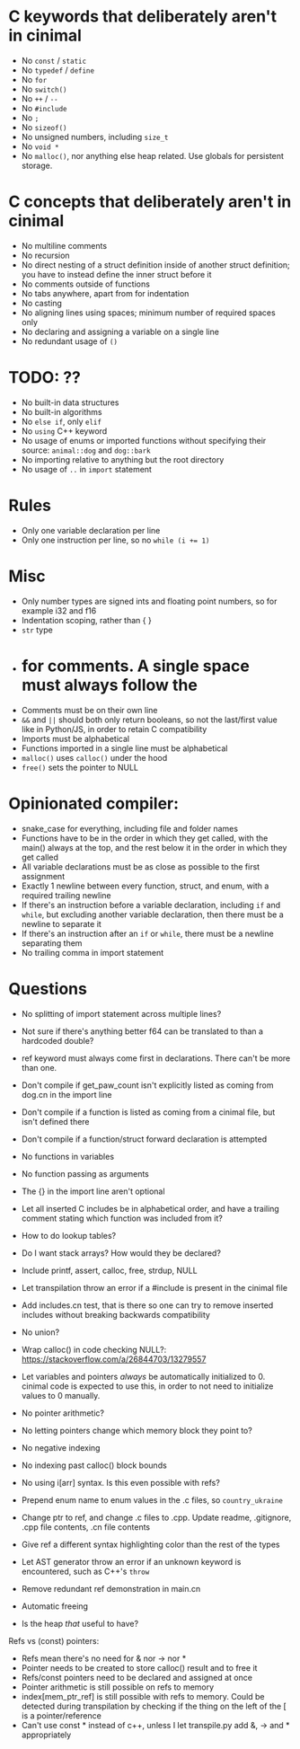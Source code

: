 # C keywords that deliberately aren't in cinimal
- No `const` / `static`
- No `typedef` / `define`
- No `for`
- No `switch()`
- No `++` / `--`
- No `#include`
- No `;`
- No `sizeof()`
- No unsigned numbers, including `size_t`
- No `void *`
- No `malloc()`, nor anything else heap related. Use globals for persistent storage.

# C concepts that deliberately aren't in cinimal
- No multiline comments
- No recursion
- No direct nesting of a struct definition inside of another struct definition; you have to instead define the inner struct before it
- No comments outside of functions
- No tabs anywhere, apart from for indentation
- No casting
- No aligning lines using spaces; minimum number of required spaces only
- No declaring and assigning a variable on a single line
- No redundant usage of `()`

# TODO: ??
- No built-in data structures
- No built-in algorithms
- No `else if`, only `elif`
- No `using` C++ keyword
- No usage of enums or imported functions without specifying their source: `animal::dog` and `dog::bark`
- No importing relative to anything but the root directory
- No usage of `..` in `import` statement

# Rules
- Only one variable declaration per line
- Only one instruction per line, so no `while (i += 1)`

# Misc
- Only number types are signed ints and floating point numbers, so for example i32 and f16
- Indentation scoping, rather than { }
- `str` type
- # for comments. A single space must always follow the #
- Comments must be on their own line
- `&&` and `||` should both only return booleans, so not the last/first value like in Python/JS, in order to retain C compatibility
- Imports must be alphabetical
- Functions imported in a single line must be alphabetical
- `malloc()` uses `calloc()` under the hood
- `free()` sets the pointer to NULL

# Opinionated compiler:
- snake_case for everything, including file and folder names
- Functions have to be in the order in which they get called, with the main() always at the top, and the rest below it in the order in which they get called
- All variable declarations must be as close as possible to the first assignment
- Exactly 1 newline between every function, struct, and enum, with a required trailing newline
- If there's an instruction before a variable declaration, including `if` and `while`, but excluding another variable declaration, then there must be a newline to separate it
- If there's an instruction after an `if` or `while`, there must be a newline separating them
- No trailing comma in import statement

# Questions
- No splitting of import statement across multiple lines?
- Not sure if there's anything better f64 can be translated to than a hardcoded double?



- ref keyword must always come first in declarations. There can't be more than one.
- Don't compile if get_paw_count isn't explicitly listed as coming from dog.cn in the import line
- Don't compile if a function is listed as coming from a cinimal file, but isn't defined there
- Don't compile if a function/struct forward declaration is attempted
- No functions in variables
- No function passing as arguments
- The {} in the import line aren't optional
- Let all inserted C includes be in alphabetical order, and have a trailing comment stating which function was included from it?
- How to do lookup tables?
- Do I want stack arrays? How would they be declared?
- Include printf, assert, calloc, free, strdup, NULL
- Let transpilation throw an error if a #include is present in the cinimal file
- Add includes.cn test, that is there so one can try to remove inserted includes without breaking backwards compatibility
- No union?
- Wrap calloc() in code checking NULL?: https://stackoverflow.com/a/26844703/13279557
- Let variables and pointers *always* be automatically initialized to 0. cinimal code is expected to use this, in order to not need to initialize values to 0 manually.
- No pointer arithmetic?
- No letting pointers change which memory block they point to?
- No negative indexing
- No indexing past calloc() block bounds
- No using i[arr] syntax. Is this even possible with refs?
- Prepend enum name to enum values in the .c files, so `country_ukraine`
- Change ptr to ref, and change .c files to .cpp. Update readme, .gitignore, .cpp file contents, .cn file contents
- Give ref a different syntax highlighting color than the rest of the types
- Let AST generator throw an error if an unknown keyword is encountered, such as C++'s `throw`
- Remove redundant ref demonstration in main.cn
- Automatic freeing
- Is the heap *that* useful to have?

Refs vs (const) pointers:
- Refs mean there's no need for & nor -> nor *
- Pointer needs to be created to store calloc() result and to free it
- Refs/const pointers need to be declared and assigned at once
- Pointer arithmetic is still possible on refs to memory
- index[mem_ptr_ref] is still possible with refs to memory. Could be detected during transpilation by checking if the thing on the left of the [ is a pointer/reference
- Can't use const * instead of c++, unless I let transpile.py add &, -> and * appropriately
